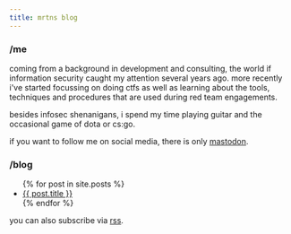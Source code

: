 ```yaml
---
title: mrtns blog
---
```


### /me

coming from a background in development and consulting, the world if information security caught my attention several years ago. more recently i've started focussing on doing ctfs as well as learning about the tools, techniques and procedures that are used during red team engagements. 

besides infosec shenanigans, i spend my time playing guitar and the occasional game of dota or cs:go. 

if you want to follow me on social media, there is only <a rel="me" href="https://infosec.exchange/@0xmrtn">mastodon</a>.
### /blog


<ul>
  {% for post in site.posts %}
    <li>
      <a href="{{ post.url }}">{{ post.title }}</a>
    </li>
  {% endfor %}
</ul>

you can also subscribe via [rss](https://blog.mrtnrdl.de/feed).
